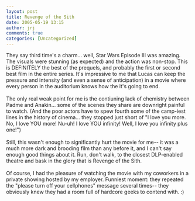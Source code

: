 ```yaml
---
layout: post
title: Revenge of the Sith
date: 2005-05-19 13:15
author: jrj
comments: true
categories: [Uncategorized]
---
```

They say third time's a charm... well, Star Wars Episode III was amazing. The visuals were stunning (as expected) and the action was non-stop. This is DEFINITELY the best of the prequels, and probably the first or second best film in the entire series. It's impressive to me that Lucas can keep the pressure and intensity (and even a sense of anticipation) in a movie where every person in the auditorium knows how the it's going to end.<br /><br />The only real weak point for me is the contiuning lack of chemistry between Padme and Anakin... some of the scenes they share are downright painful to watch. (And the poor actors have to spew fourth some of the camp-iest lines in the history of cinema... they stopped just short of "I love you more. No, I love YOU more! Nu-uh! I love YOU infinity! Well, I love you infinity plus one!")<br /><br />Still, this wasn't enough to significantly hurt the movie for me-- it was a much more dark and brooding film than any before it, and I can't say enough good things about it. Run, don't walk, to the closest DLP-enabled theatre and bask in the glory that is Revenge of the Sith. <br /><br />Of course, I had the pleasure of watching the movie with my coworkers in a private showing hosted by my employer. Funniest moment: they repeated the "please turn off your cellphones" message several times-- they obviously knew they had a room full of hardcore geeks to contend with.  :)
